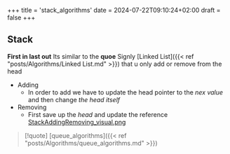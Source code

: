 +++
title = 'stack_algorithms'
date = 2024-07-22T09:10:24+02:00
draft = false
+++

## Stack 
**First in last out**
Its similar to the **quoe**
Signly [Linked List]({{< ref "posts/Algorithms/Linked List.md" >}})  that u only add or remove from the head 
- Adding 
	- In order to add we have to update the head pointer to the *nex value* and then change *the head itself*
- Removing 
	- First save up the *head* and update the reference
	[StackAddingRemoving_visual.png](/StackAddingRemoving_visual.png)
 

>[!quote] [queue_algorithms]({{< ref "posts/Algorithms/queue_algorithms.md" >}}) 